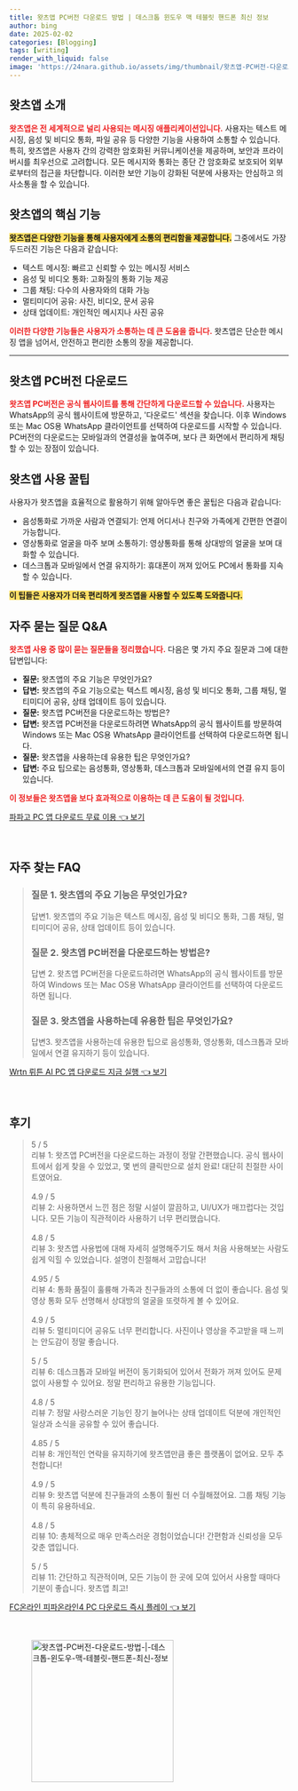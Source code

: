 ```yaml
---
title: 왓츠앱 PC버전 다운로드 방법 | 데스크톱 윈도우 맥 테블릿 핸드폰 최신 정보
author: bing
date: 2025-02-02
categories: [Blogging]
tags: [writing]
render_with_liquid: false
image: 'https://24nara.github.io/assets/img/thumbnail/왓츠앱-PC버전-다운로드-방법-|-데스크톱-윈도우-맥-테블릿-핸드폰-최신-정보.webp'
---
```



<h2 id='왓츠앱_소개'>왓츠앱 소개</h2>

<p><b><span style="color: #ee2323;">왓츠앱은 전 세계적으로 널리 사용되는 메시징 애플리케이션입니다.</span></b> 사용자는 텍스트 메시징, 음성 및 비디오 통화, 파일 공유 등 다양한 기능을 사용하여 소통할 수 있습니다. 특히, 왓츠앱은 사용자 간의 강력한 암호화된 커뮤니케이션을 제공하며, 보안과 프라이버시를 최우선으로 고려합니다. 모든 메시지와 통화는 종단 간 암호화로 보호되어 외부로부터의 접근을 차단합니다. 이러한 보안 기능이 강화된 덕분에 사용자는 안심하고 의사소통을 할 수 있습니다.</p>

<h2 id='핵심_기능'>왓츠앱의 핵심 기능</h2>

<p><b><span style="background-color: #ffe066;">왓츠앱은 다양한 기능을 통해 사용자에게 소통의 편리함을 제공합니다.</span></b> 그중에서도 가장 두드러진 기능은 다음과 같습니다:</p>

<ul>
    <li>텍스트 메시징: 빠르고 신뢰할 수 있는 메시징 서비스</li>
    <li>음성 및 비디오 통화: 고화질의 통화 기능 제공</li>
    <li>그룹 채팅: 다수의 사용자와의 대화 가능</li>
    <li>멀티미디어 공유: 사진, 비디오, 문서 공유</li>
    <li>상태 업데이트: 개인적인 메시지나 사진 공유</li>
</ul>

<p><b><span style="color: #ee2323;">이러한 다양한 기능들은 사용자가 소통하는 데 큰 도움을 줍니다.</span></b> 왓츠앱은 단순한 메시징 앱을 넘어서, 안전하고 편리한 소통의 장을 제공합니다.</p>

<hr />

<h2 id='PC버전_다운로드'>왓츠앱 PC버전 다운로드</h2>

<p><b><span style="color: #ee2323;">왓츠앱 PC버전은 공식 웹사이트를 통해 간단하게 다운로드할 수 있습니다.</span></b> 사용자는 WhatsApp의 공식 웹사이트에 방문하고, '다운로드' 섹션을 찾습니다. 이후 Windows 또는 Mac OS용 WhatsApp 클라이언트를 선택하여 다운로드를 시작할 수 있습니다. PC버전의 다운로드는 모바일과의 연결성을 높여주며, 보다 큰 화면에서 편리하게 채팅할 수 있는 장점이 있습니다.</p>

<h2 id='사용_꿀팁'>왓츠앱 사용 꿀팁</h2>

<p>사용자가 왓츠앱을 효율적으로 활용하기 위해 알아두면 좋은 꿀팁은 다음과 같습니다:</p>

<ul>
    <li>음성통화로 가까운 사람과 연결되기: 언제 어디서나 친구와 가족에게 간편한 연결이 가능합니다.</li>
    <li>영상통화로 얼굴을 마주 보며 소통하기: 영상통화를 통해 상대방의 얼굴을 보며 대화할 수 있습니다.</li>
    <li>데스크톱과 모바일에서 연결 유지하기: 휴대폰이 꺼져 있어도 PC에서 통화를 지속 할 수 있습니다.</li>
</ul>

<p><b><span style="background-color: #ffe066;">이 팁들은 사용자가 더욱 편리하게 왓츠앱을 사용할 수 있도록 도와줍니다.</span></b></p>

<h2 id='자주_묻는_질문'>자주 묻는 질문 Q&A</h2>

<p><b><span style="color: #ee2323;">왓츠앱 사용 중 많이 묻는 질문들을 정리했습니다.</span></b> 다음은 몇 가지 주요 질문과 그에 대한 답변입니다:</p>

<ul>
    <li><b>질문:</b> 왓츠앱의 주요 기능은 무엇인가요?</li>
    <li><b>답변:</b> 왓츠앱의 주요 기능으로는 텍스트 메시징, 음성 및 비디오 통화, 그룹 채팅, 멀티미디어 공유, 상태 업데이트 등이 있습니다.</li>
    <li><b>질문:</b> 왓츠앱 PC버전을 다운로드하는 방법은?</li>
    <li><b>답변:</b> 왓츠앱 PC버전을 다운로드하려면 WhatsApp의 공식 웹사이트를 방문하여 Windows 또는 Mac OS용 WhatsApp 클라이언트를 선택하여 다운로드하면 됩니다.</li>
    <li><b>질문:</b> 왓츠앱을 사용하는데 유용한 팁은 무엇인가요?</li>
    <li><b>답변:</b> 주요 팁으로는 음성통화, 영상통화, 데스크톱과 모바일에서의 연결 유지 등이 있습니다.</li>
</ul>

<p><b><span style="color: #ee2323;">이 정보들은 왓츠앱을 보다 효과적으로 이용하는 데 큰 도움이 될 것입니다.</span></b></p>


<p><a class="click-button" title="파파고 PC 앱 다운로드 무료 이용" href="https://24nara.github.io/posts/%ED%8C%8C%ED%8C%8C%EA%B3%A0-PC-%EC%95%B1-%EB%8B%A4%EC%9A%B4%EB%A1%9C%EB%93%9C-%EB%AC%B4%EB%A3%8C-%EC%9D%B4%EC%9A%A9/" rel="dofollow">파파고 PC 앱 다운로드 무료 이용 👈 보기</a></p><br>
<h2 id='자주_찾는_FAQ'>자주 찾는 FAQ</h2>
<div itemscope="" itemtype="https://schema.org/FAQPage"> 
<blockquote> 
<div itemscope="" itemprop="mainEntity" itemtype="https://schema.org/Question"> 
<h3 itemprop="name">질문 1. 왓츠앱의 주요 기능은 무엇인가요?</h3> 
<div itemscope="" itemprop="acceptedAnswer" itemtype="https://schema.org/Answer"> 
<span itemprop="text"> 
<p>답변1. 왓츠앱의 주요 기능은 텍스트 메시징, 음성 및 비디오 통화, 그룹 채팅, 멀티미디어 공유, 상태 업데이트 등이 있습니다.</p> 
</span> 
</div> 
</div> 
<div itemscope="" itemprop="mainEntity" itemtype="https://schema.org/Question"> 
<h3 itemprop="name">질문 2. 왓츠앱 PC버전을 다운로드하는 방법은?</h3> 
<div itemscope="" itemprop="acceptedAnswer" itemtype="https://schema.org/Answer"> 
<span itemprop="text"> 
<p>답변 2. 왓츠앱 PC버전을 다운로드하려면 WhatsApp의 공식 웹사이트를 방문하여 Windows 또는 Mac OS용 WhatsApp 클라이언트를 선택하여 다운로드하면 됩니다.</p> 
</span> 
</div> 
</div> 
<div itemscope="" itemprop="mainEntity" itemtype="https://schema.org/Question"> 
<h3 itemprop="name">질문 3. 왓츠앱을 사용하는데 유용한 팁은 무엇인가요?</h3> 
<div itemscope="" itemprop="acceptedAnswer" itemtype="https://schema.org/Answer"> 
<span itemprop="text"> 
<p>답변3. 왓츠앱을 사용하는데 유용한 팁으로 음성통화, 영상통화, 데스크톱과 모바일에서 연결 유지하기 등이 있습니다.</p> 
</span> 
</div> 
</div> 
</blockquote> 
</div>
<p><a class="click-button" title="Wrtn 뤼튼 AI PC 앱 다운로드 지금 실행" href="https://24nara.github.io/posts/Wrtn-%EB%A4%BC%ED%8A%BC-AI-PC-%EC%95%B1-%EB%8B%A4%EC%9A%B4%EB%A1%9C%EB%93%9C-%EC%A7%80%EA%B8%88-%EC%8B%A4%ED%96%89/" rel="dofollow">Wrtn 뤼튼 AI PC 앱 다운로드 지금 실행 👈 보기</a></p><br>
<h2 id='후기'>후기</h2>
<div itemscope itemtype="https://schema.org/Product">
  <blockquote>
  <div itemprop="review" itemscope itemtype="https://schema.org/Review">
      <div itemprop="reviewRating" itemscope itemtype="https://schema.org/Rating"> <span itemprop="ratingValue">5</span> / <span itemprop="bestRating">5</span> </div>
      <span itemprop="reviewBody">리뷰 1: 왓츠앱 PC버전을 다운로드하는 과정이 정말 간편했습니다. 공식 웹사이트에서 쉽게 찾을 수 있었고, 몇 번의 클릭만으로 설치 완료! 대단히 친절한 사이트였어요.</span>
  </div>
  <br>
  <div itemprop="review" itemscope itemtype="https://schema.org/Review">
      <div itemprop="reviewRating" itemscope itemtype="https://schema.org/Rating"> <span itemprop="ratingValue">4.9</span> / <span itemprop="bestRating">5</span> </div>
      <span itemprop="reviewBody">리뷰 2: 사용하면서 느낀 점은 정말 시설이 깔끔하고, UI/UX가 매끄럽다는 것입니다. 모든 기능이 직관적이라 사용하기 너무 편리했습니다.</span>
  </div>
  <br>
  <div itemprop="review" itemscope itemtype="https://schema.org/Review">
      <div itemprop="reviewRating" itemscope itemtype="https://schema.org/Rating"> <span itemprop="ratingValue">4.8</span> / <span itemprop="bestRating">5</span> </div>
      <span itemprop="reviewBody">리뷰 3: 왓츠앱 사용법에 대해 자세히 설명해주기도 해서 처음 사용해보는 사람도 쉽게 익힐 수 있었습니다. 설명이 친절해서 고맙습니다!</span>
  </div>
  <br>
  <div itemprop="review" itemscope itemtype="https://schema.org/Review">
      <div itemprop="reviewRating" itemscope itemtype="https://schema.org/Rating"> <span itemprop="ratingValue">4.95</span> / <span itemprop="bestRating">5</span> </div>
      <span itemprop="reviewBody">리뷰 4: 통화 품질이 훌륭해 가족과 친구들과의 소통에 더 없이 좋습니다. 음성 및 영상 통화 모두 선명해서 상대방의 얼굴을 또렷하게 볼 수 있어요.</span>
  </div>
  <br>
  <div itemprop="review" itemscope itemtype="https://schema.org/Review">
      <div itemprop="reviewRating" itemscope itemtype="https://schema.org/Rating"> <span itemprop="ratingValue">4.9</span> / <span itemprop="bestRating">5</span> </div>
      <span itemprop="reviewBody">리뷰 5: 멀티미디어 공유도 너무 편리합니다. 사진이나 영상을 주고받을 때 느끼는 안도감이 정말 좋습니다. </span>
  </div>
  <br>
  <div itemprop="review" itemscope itemtype="https://schema.org/Review">
      <div itemprop="reviewRating" itemscope itemtype="https://schema.org/Rating"> <span itemprop="ratingValue">5</span> / <span itemprop="bestRating">5</span> </div>
      <span itemprop="reviewBody">리뷰 6: 데스크톱과 모바일 버전이 동기화되어 있어서 전화가 꺼져 있어도 문제 없이 사용할 수 있어요. 정말 편리하고 유용한 기능입니다.</span>
  </div>
  <br>
  <div itemprop="review" itemscope itemtype="https://schema.org/Review">
      <div itemprop="reviewRating" itemscope itemtype="https://schema.org/Rating"> <span itemprop="ratingValue">4.8</span> / <span itemprop="bestRating">5</span> </div>
      <span itemprop="reviewBody">리뷰 7: 정말 사랑스러운 기능인 장기 늘어나는 상태 업데이트 덕분에 개인적인 일상과 소식을 공유할 수 있어 좋습니다.</span>
  </div>
  <br>
  <div itemprop="review" itemscope itemtype="https://schema.org/Review">
      <div itemprop="reviewRating" itemscope itemtype="https://schema.org/Rating"> <span itemprop="ratingValue">4.85</span> / <span itemprop="bestRating">5</span> </div>
      <span itemprop="reviewBody">리뷰 8: 개인적인 연락을 유지하기에 왓츠앱만큼 좋은 플랫폼이 없어요. 모두 추천합니다!</span>
  </div>
  <br>
  <div itemprop="review" itemscope itemtype="https://schema.org/Review">
      <div itemprop="reviewRating" itemscope itemtype="https://schema.org/Rating"> <span itemprop="ratingValue">4.9</span> / <span itemprop="bestRating">5</span> </div>
      <span itemprop="reviewBody">리뷰 9: 왓츠앱 덕분에 친구들과의 소통이 훨씬 더 수월해졌어요. 그룹 채팅 기능이 특히 유용하네요.</span>
  </div>
  <br>
  <div itemprop="review" itemscope itemtype="https://schema.org/Review">
      <div itemprop="reviewRating" itemscope itemtype="https://schema.org/Rating"> <span itemprop="ratingValue">4.8</span> / <span itemprop="bestRating">5</span> </div>
      <span itemprop="reviewBody">리뷰 10: 총체적으로 매우 만족스러운 경험이었습니다! 간편함과 신뢰성을 모두 갖춘 앱입니다.</span>
  </div>
  <br>
  <div itemprop="review" itemscope itemtype="https://schema.org/Review">
      <div itemprop="reviewRating" itemscope itemtype="https://schema.org/Rating"> <span itemprop="ratingValue">5</span> / <span itemprop="bestRating">5</span> </div>
      <span itemprop="reviewBody">리뷰 11: 간단하고 직관적이며, 모든 기능이 한 곳에 모여 있어서 사용할 때마다 기분이 좋습니다. 왓츠앱 최고!</span>
  </div>
  </blockquote>
</div>
<p><a class="click-button" title="FC온라인 피파온라인4 PC 다운로드 즉시 플레이" href="https://24nara.github.io/posts/FC%EC%98%A8%EB%9D%BC%EC%9D%B8-%ED%94%BC%ED%8C%8C%EC%98%A8%EB%9D%BC%EC%9D%B84-PC-%EB%8B%A4%EC%9A%B4%EB%A1%9C%EB%93%9C-%EC%A6%89%EC%8B%9C-%ED%94%8C%EB%A0%88%EC%9D%B4/" rel="dofollow">FC온라인 피파온라인4 PC 다운로드 즉시 플레이 👈 보기</a></p><br>
<figure class="image"><img src="https://24nara.github.io/assets/img/thumbnail/왓츠앱-PC버전-다운로드-방법-|-데스크톱-윈도우-맥-테블릿-핸드폰-최신-정보.webp" alt="왓츠앱-PC버전-다운로드-방법-|-데스크톱-윈도우-맥-테블릿-핸드폰-최신-정보" width="256" height="256"></figure>